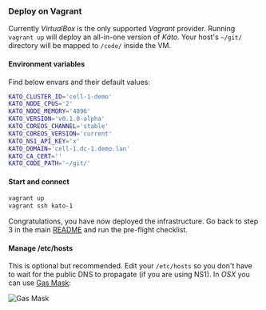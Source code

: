### Deploy on Vagrant

Currently *VirtualBox* is the only supported *Vagrant* provider. Running `vagrant up` will deploy an all-in-one version of *Káto*. Your host's `~/git/` directory will be mapped to `/code/` inside the VM.

#### Environment variables

Find below envars and their default values:
```bash
KATO_CLUSTER_ID='cell-1-demo'
KATO_NODE_CPUS='2'
KATO_NODE_MEMORY='4096'
KATO_VERSION='v0.1.0-alpha'
KATO_COREOS_CHANNEL='stable'
KATO_COREOS_VERSION='current'
KATO_NS1_API_KEY='x'
KATO_DOMAIN='cell-1.dc-1.demo.lan'
KATO_CA_CERT=''
KATO_CODE_PATH='~/git/'
```

#### Start and connect

```bash
vagrant up
vagrant ssh kato-1
```

Congratulations, you have now deployed the infrastructure. Go back to step 3 in the main [README](https://github.com/katosys/kato/blob/master/README.md#3-pre-flight-checklist) and run the pre-flight checklist.

#### Manage /etc/hosts

This is optional but recommended. Edit your `/etc/hosts` so you don't have to wait for the public DNS to propagate (if you are using NS1). In *OSX* you can use [Gas Mask](http://clockwise.ee/):

![Gas Mask](https://raw.githubusercontent.com/katosys/kato/master/imgs/gasmask.png)
